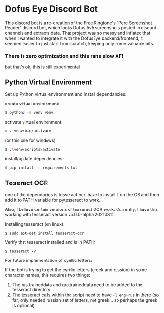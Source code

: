 # Dofus Eye Discord Bot
This discord bot is a re-creation of the Free Ringtone's "Perc Screenshot Reader" discord bot, which looks Dofus 5v5 screenshots posted in discord channels and extracts data. That project was so messy and inflated that when I wanted to integrate it with the DofusEye backend/frontend, it seemed easier to just start from scratch, keeping only some valuable bits.

### There is zero optimization and this runs slow AF!
but that's ok, this is still experimental

## Python Virtual Environment

Set up Python virtual environment and install dependancies:

create virtual environment:
```bash
$ python3 -m venv venv
```

activate virtual environment:
```bash
$ . venv/bin/activate
```

(or this one for windows)
```bash
$ .\venv\Scripts\activate
```

install/update dependencies:
```bash
$ pip install -r requirements.txt
```

## Teseract OCR
one of the dependacies is tesseract ocr. have to install it on the OS and then add it to PATH variable for pytesseract to work...

Also, I believe certain versions of tesseract OCR work. Currently, I have this working with tesseract version v5.0.0-alpha.20210811.

Installing tesseract (on linux):
```
$ sudo apt-get install tesseract-ocr
```

Verify that tesseract installed and is in PATH:
```
$ tesseract -v
```

For future implementation of cyrillic letters:

If the bot is trying to get the cyrillic letters (greek and russion) in some character names, this requires two things:

1. The rus.traineddata and grc.traineddata need to be added to the tesseract directory
2. The tesseract calls within the script need to have `-l eng+rus` in there (so far, only needed russian set of letters, not greek... so perhaps the greek is optional)
